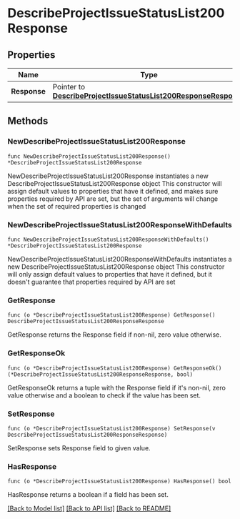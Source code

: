 # DescribeProjectIssueStatusList200Response

## Properties

Name | Type | Description | Notes
------------ | ------------- | ------------- | -------------
**Response** | Pointer to [**DescribeProjectIssueStatusList200ResponseResponse**](DescribeProjectIssueStatusList200ResponseResponse.md) |  | [optional] 

## Methods

### NewDescribeProjectIssueStatusList200Response

`func NewDescribeProjectIssueStatusList200Response() *DescribeProjectIssueStatusList200Response`

NewDescribeProjectIssueStatusList200Response instantiates a new DescribeProjectIssueStatusList200Response object
This constructor will assign default values to properties that have it defined,
and makes sure properties required by API are set, but the set of arguments
will change when the set of required properties is changed

### NewDescribeProjectIssueStatusList200ResponseWithDefaults

`func NewDescribeProjectIssueStatusList200ResponseWithDefaults() *DescribeProjectIssueStatusList200Response`

NewDescribeProjectIssueStatusList200ResponseWithDefaults instantiates a new DescribeProjectIssueStatusList200Response object
This constructor will only assign default values to properties that have it defined,
but it doesn't guarantee that properties required by API are set

### GetResponse

`func (o *DescribeProjectIssueStatusList200Response) GetResponse() DescribeProjectIssueStatusList200ResponseResponse`

GetResponse returns the Response field if non-nil, zero value otherwise.

### GetResponseOk

`func (o *DescribeProjectIssueStatusList200Response) GetResponseOk() (*DescribeProjectIssueStatusList200ResponseResponse, bool)`

GetResponseOk returns a tuple with the Response field if it's non-nil, zero value otherwise
and a boolean to check if the value has been set.

### SetResponse

`func (o *DescribeProjectIssueStatusList200Response) SetResponse(v DescribeProjectIssueStatusList200ResponseResponse)`

SetResponse sets Response field to given value.

### HasResponse

`func (o *DescribeProjectIssueStatusList200Response) HasResponse() bool`

HasResponse returns a boolean if a field has been set.


[[Back to Model list]](../README.md#documentation-for-models) [[Back to API list]](../README.md#documentation-for-api-endpoints) [[Back to README]](../README.md)


